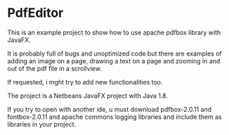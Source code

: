 # PdfEditor

This is an example project to show how to use apache pdfbox library with JavaFX.

It is probably full of bugs and unoptimized code but there are examples of adding an image on a page, drawing a text on a page and zooming in and out of the pdf file in a scrollview.

If requested, i mght try to add new functionalities too.

The project is a Netbeans JavaFX project with Java 1.8.

If you try to open with another ide, u must download pdfbox-2.0.11 and fontbox-2.0.11 and apache commons logging libraries and include them as libraries in your project.
